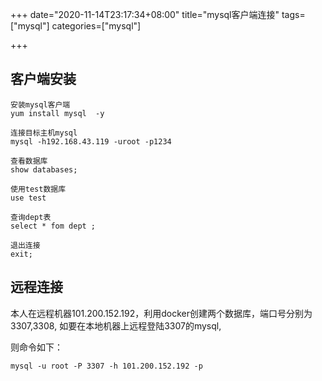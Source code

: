 +++
date="2020-11-14T23:17:34+08:00"
title="mysql客户端连接"
tags=["mysql"]
categories=["mysql"]

+++

## 客户端安装

```
安装mysql客户端
yum install mysql  -y
 
连接目标主机mysql
mysql -h192.168.43.119 -uroot -p1234
 
查看数据库
show databases;
 
使用test数据库
use test
 
查询dept表
select * fom dept ;
 
退出连接
exit;
```



## 远程连接

本人在远程机器101.200.152.192，利用docker创建两个数据库，端口号分别为3307,3308, 如要在本地机器上远程登陆3307的mysql,

则命令如下：

`mysql -u root -P 3307 -h 101.200.152.192 -p`

